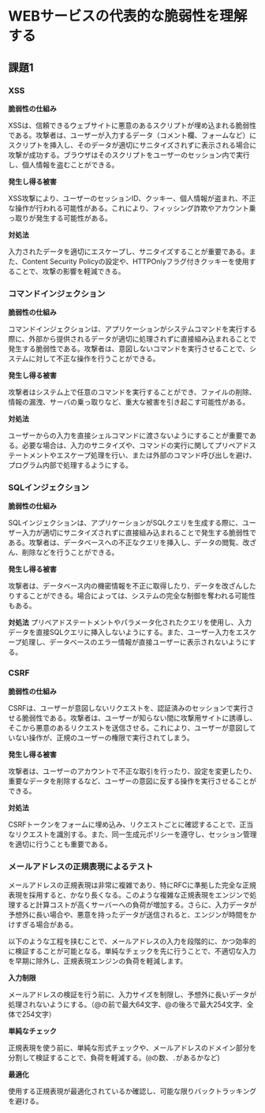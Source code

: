 # WEBサービスの代表的な脆弱性を理解する

## 課題1

### XSS

**脆弱性の仕組み**

XSSは、信頼できるウェブサイトに悪意のあるスクリプトが埋め込まれる脆弱性である。攻撃者は、ユーザーが入力するデータ（コメント欄、フォームなど）にスクリプトを挿入し、そのデータが適切にサニタイズされずに表示される場合に攻撃が成功する。ブラウザはそのスクリプトをユーザーのセッション内で実行し、個人情報を盗むことができる。

**発生し得る被害** 

XSS攻撃により、ユーザーのセッションID、クッキー、個人情報が盗まれ、不正な操作が行われる可能性がある。これにより、フィッシング詐欺やアカウント乗っ取りが発生する可能性がある。

**対処法** 

入力されたデータを適切にエスケープし、サニタイズすることが重要である。また、Content Security Policyの設定や、HTTPOnlyフラグ付きクッキーを使用することで、攻撃の影響を軽減できる。

### コマンドインジェクション

**脆弱性の仕組み**

コマンドインジェクションは、アプリケーションがシステムコマンドを実行する際に、外部から提供されるデータが適切に処理されずに直接組み込まれることで発生する脆弱性である。攻撃者は、意図しないコマンドを実行させることで、システムに対して不正な操作を行うことができる。

**発生し得る被害** 

攻撃者はシステム上で任意のコマンドを実行することができ、ファイルの削除、情報の漏洩、サーバの乗っ取りなど、重大な被害を引き起こす可能性がある。

**対処法** 

ユーザーからの入力を直接シェルコマンドに渡さないようにすることが重要である。必要な場合は、入力のサニタイズや、コマンドの実行に関してプリペアドステートメントやエスケープ処理を行い、または外部のコマンド呼び出しを避け、プログラム内部で処理するようにする。

### SQLインジェクション

**脆弱性の仕組み**

SQLインジェクションは、アプリケーションがSQLクエリを生成する際に、ユーザー入力が適切にサニタイズされずに直接組み込まれることで発生する脆弱性である。攻撃者は、データベースへの不正なクエリを挿入し、データの閲覧、改ざん、削除などを行うことができる。

**発生し得る被害** 

攻撃者は、データベース内の機密情報を不正に取得したり、データを改ざんしたりすることができる。場合によっては、システムの完全な制御を奪われる可能性もある。

**対処法** プリペアドステートメントやパラメータ化されたクエリを使用し、入力データを直接SQLクエリに挿入しないようにする。また、ユーザー入力をエスケープ処理し、データベースのエラー情報が直接ユーザーに表示されないようにする。

### CSRF

**脆弱性の仕組み**

CSRFは、ユーザーが意図しないリクエストを、認証済みのセッションで実行させる脆弱性である。攻撃者は、ユーザーが知らない間に攻撃用サイトに誘導し、そこから悪意のあるリクエストを送信させる。これにより、ユーザーが意図していない操作が、正規のユーザーの権限で実行されてしまう。

**発生し得る被害** 

攻撃者は、ユーザーのアカウントで不正な取引を行ったり、設定を変更したり、重要なデータを削除するなど、ユーザーの意図に反する操作を実行させることができる。

**対処法** 

CSRFトークンをフォームに埋め込み、リクエストごとに確認することで、正当なリクエストを識別する。また、同一生成元ポリシーを遵守し、セッション管理を適切に行うことも重要である。


### メールアドレスの正規表現によるテスト

メールアドレスの正規表現は非常に複雑であり、特にRFCに準拠した完全な正規表現を採用すると、かなり長くなる。このような複雑な正規表現をエンジンで処理すると計算コストが高くサーバーへの負荷が増加する。さらに、入力データが予想外に長い場合や、悪意を持ったデータが送信されると、エンジンが時間をかけすぎる場合がある。

以下のような工程を挟むことで、メールアドレスの入力を段階的に、かつ効率的に検証することが可能となる。単純なチェックを先に行うことで、不適切な入力を早期に除外し、正規表現エンジンの負荷を軽減します。

**入力制限**

メールアドレスの検証を行う前に、入力サイズを制限し、予想外に長いデータが処理されないようにする。（@の前で最大64文字、@の後ろで最大254文字、全体で254文字）

**単純なチェック**

正規表現を使う前に、単純な形式チェックや、メールアドレスのドメイン部分を分割して検証することで、負荷を軽減する。(`@`の数、`.`があるかなど)

**最適化**

使用する正規表現が最適化されているか確認し、可能な限りバックトラッキングを避ける。
